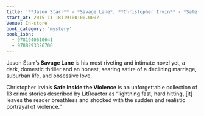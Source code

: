```yaml
---
title: '**Jason Starr** - *Savage Lane*, **Christopher Irvin** - *Safe Inside the Violence*'
start_at: 2015-11-18T19:00:00.000Z
Venue: In-store
book_category: 'mystery'
book_isbn:
  - 9781940610641
  - 9788293326700
---
```

Jason Starr’s **Savage Lane** is his most riveting and intimate novel yet, a dark, domestic thriller and an honest, searing satire of a declining marriage, suburban life, and obsessive love.

Christopher Irvin’s **Safe Inside the Violence** is an unforgettable collection of 13 crime stories described by LitReactor as “lightning fast, hard hitting, [it] leaves the reader breathless and shocked with the sudden and realistic portrayal of violence.”
